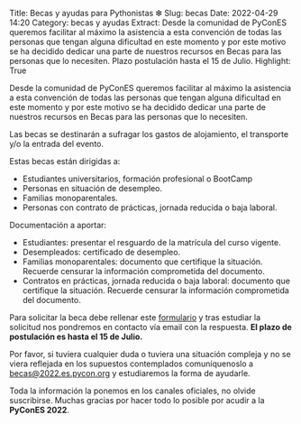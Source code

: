 Title: Becas y ayudas para Pythonistas ❇
Slug: becas
Date: 2022-04-29 14:20
Category: becas y ayudas
Extract: Desde la comunidad de PyConES queremos facilitar al máximo la asistencia a esta convención de todas las personas que tengan alguna dificultad en este momento y por este motivo se ha decidido dedicar una parte de nuestros recursos en Becas para las personas que lo necesiten. Plazo postulación hasta el 15 de Julio.
Highlight: True

Desde la comunidad de PyConES queremos facilitar al máximo la asistencia a esta convención de todas las personas que tengan alguna dificultad en este momento y por este motivo se ha decidido dedicar una parte de nuestros recursos en Becas para las personas que lo necesiten.

Las becas se destinarán a sufragar los gastos de alojamiento, el transporte y/o la entrada del evento.

Estas becas están dirigidas a:

- Estudiantes universitarios, formación profesional o BootCamp
- Personas en situación de desempleo.
- Familias monoparentales.
- Personas con contrato de prácticas, jornada reducida o baja laboral.

Documentación a aportar:

- Estudiantes: presentar el resguardo de la matrícula del curso vigente.
- Desempleados: certificado de desempleo.
- Familias monoparentales: documento que certifique la situación. Recuerde censurar la información comprometida del documento.
- Contratos en prácticas, jornada reducida o baja laboral: documento que certifique la situación. Recuerde censurar la información comprometida del documento.

Para solicitar la beca debe rellenar este [formulario](https://forms.gle/4sBjJXcGvXnk6PEfA) y tras estudiar la solicitud nos pondremos en contacto vía email con la respuesta.
**El plazo de postulación es hasta el 15 de Julio.**

Por favor, si tuviera cualquier duda o tuviera una situación compleja y no se viera reflejada en los supuestos contemplados comuníquenoslo a [becas@2022.es.pycon.org](mailto:becas@2022.es.pycon.org)
y estudiaremos la forma de ayudarle.

Toda la información la ponemos en los canales oficiales, no olvide suscribirse. Muchas gracias por hacer todo lo posible por acudir a la **PyConES 2022**.
